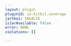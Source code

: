 ```yaml
---
layout: plugin
pluginId: io.kitkit.coverage
jarSha1: INVALID
isJarAvailable: false
error: NONE
violations: []

---
```

